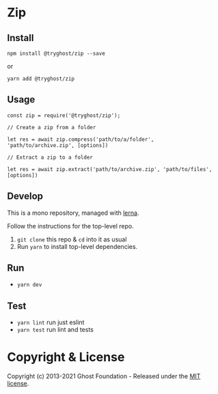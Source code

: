 # Zip

## Install

`npm install @tryghost/zip --save`

or

`yarn add @tryghost/zip`


## Usage

```
const zip = require('@tryghost/zip');

// Create a zip from a folder

let res = await zip.compress('path/to/a/folder', 'path/to/archive.zip', [options])

// Extract a zip to a folder

let res = await zip.extract('path/to/archive.zip', 'path/to/files', [options])
```

## Develop

This is a mono repository, managed with [lerna](https://lernajs.io/).

Follow the instructions for the top-level repo.
1. `git clone` this repo & `cd` into it as usual
2. Run `yarn` to install top-level dependencies.


## Run

- `yarn dev`


## Test

- `yarn lint` run just eslint
- `yarn test` run lint and tests




# Copyright & License

Copyright (c) 2013-2021 Ghost Foundation - Released under the [MIT license](LICENSE).
